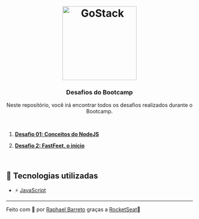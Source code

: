 <h1 align="center">
  <img alt="GoStack" src="https://rocketseat-cdn.s3-sa-east-1.amazonaws.com/bootcamp-header.png" width="200px">
</h1>

<h3 align="center">Desafios do Bootcamp</h3>

<p align="center">Neste repositório, você irá encontrar todos os desafios realizados durante o Bootcamp.</p>

<br/>

1. **[Desafio 01: Conceitos do NodeJS](https://github.com/raphabarreto/gostack-desafios/tree/master/01)**

2. **[Desafio 2: FastFeet, o início](https://github.com/raphabarreto/gostack-desafios/tree/master/02)**

<br/>

## 🚀 Tecnologias utilizadas

- ⚡ [JavaScript](https://skylab.rocketseat.com.br/journey/starter)

---

Feito com 💖 por [Raphael Barreto](https://raphabarreto.com.br/)
graças a [RocketSeat](https://rocketseat.com.br/)🚀
